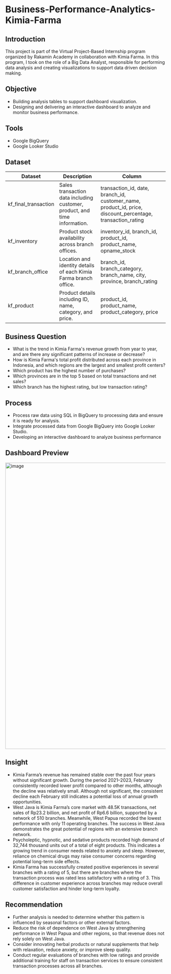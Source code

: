 # Business-Performance-Analytics-Kimia-Farma

## Introduction
This project is part of the Virtual Project-Based Internship program organized by Rakamin Academy in collaboration with Kimia Farma. In this program, I took on the role of a Big Data Analyst, responsible for performing data analysis and creating visualizations to support data driven decision making.


## Objective
- Building analysis tables to support dashboard visualization.
- Designing and delivering an interactive dashboard to analyze and monitor business performance.


## Tools
- Google BigQuery
- Google Looker Studio


## Dataset
|Dataset             |Description                                                              |Column                                                                                                    |
|--------------------|-------------------------------------------------------------------------|----------------------------------------------------------------------------------------------------------|
|kf_final_transaction|Sales transaction data including customer, product, and time information.|transaction_id, date, branch_id, customer_name, product_id, price, discount_percentage, transaction_rating|
|kf_inventory        |Product stock availability across branch offices.                        |inventory_id, branch_id, product_id, product_name, opname_stock                                           |
|kf_branch_office    |Location and identity details of each Kimia Farma branch office.         |branch_id, branch_category, branch_name, city, province, branch_rating                                    |
|kf_product          |Product details including ID, name, category, and price.                 |product_id, product_name, product_category, price                                                         |


## Business Question
- What is the trend in Kimia Farma's revenue growth from year to year, and are there any significant patterns of increase or decrease?
- How is Kimia Farma's total profit distributed across each province in Indonesia, and which regions are the largest and smallest profit centers?
- Which product has the highest number of purchases?
- Which provinces are in the top 5 based on total transactions and net sales?
- Which branch has the highest rating, but low transaction rating?


## Process
- Process raw data using SQL in BigQuery to processing data and ensure it is ready for analysis.
- Integrate processed data from Google BigQuery into Google Looker Studio.
- Developing an interactive dashboard to analyze business performance


## Dashboard Preview

<img width="1198" height="897" alt="image" src="https://github.com/user-attachments/assets/60de2662-9417-46ef-9bfc-dc2834e7f630" />


## Insight
- Kimia Farma’s revenue has remained stable over the past four years without significant growth. During the period 2021–2023, February consistently recorded lower profit compared to other months, although the decline was relatively small. Although not significant, the consistent decline each February still indicates a potential loss of annual growth opportunities.
- West Java is Kimia Farma’s core market with 48.5K transactions, net sales of Rp23.2 billion, and net profit of Rp6.6 billion, supported by a network of 510 branches. Meanwhile, West Papua recorded the lowest performance with only 11 operating branches. The success in West Java demonstrates the great potential of regions with an extensive branch network.
- Psycholeptic, hypnotic, and sedative products recorded high demand of 32,744 thousand units out of a total of eight products. This indicates a growing trend in consumer needs related to anxiety and sleep. However, reliance on chemical drugs may raise consumer concerns regarding potential long-term side effects.
- Kimia Farma has successfully created positive experiences in several branches with a rating of 5, but there are branches where the transaction process was rated less satisfactory with a rating of 3. This difference in customer experience across branches may reduce overall customer satisfaction and hinder long-term loyalty.


## Recommendation
- Further analysis is needed to determine whether this pattern is influenced by seasonal factors or other external factors.
- Reduce the risk of dependence on West Java by strengthening performance in West Papua and other regions, so that revenue does not rely solely on West Java.
- Consider innovating herbal products or natural supplements that help with relaxation, reduce anxiety, or improve sleep quality.
- Conduct regular evaluations of branches with low ratings and provide additional training for staff on transaction services to ensure consistent transaction processes across all branches.






  
